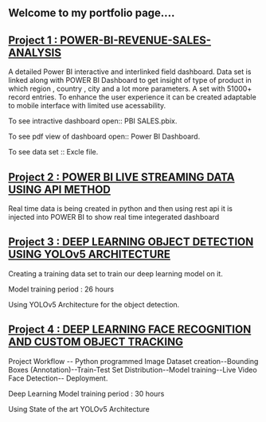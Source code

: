 
## Welcome to my portfolio page....

## [Project 1 : POWER-BI-REVENUE-SALES-ANALYSIS](https://github.com/Deepanshu-Daga/Power-BI-Revenue---Sales---Analysis-)
A detailed Power BI interactive and interlinked field dashboard. Data set is linked along with POWER BI Dashboard to get insight of type of product in which region , country , city and a lot more parameters. A set with 51000+ record entries. To enhance the user experience it can be created adaptable to mobile interface with limited use acessability.

To see intractive dashboard open:: PBI SALES.pbix.

To see pdf view of dashboard open:: Power BI Dashboard.

To see data set :: Excle file.



## [Project 2 : POWER BI LIVE STREAMING DATA USING API METHOD](https://github.com/Deepanshu-Daga/Python-projects-Level-1/tree/main/POWER%20BI%20LIVE%20STREAMING%20DATA%20USING%20API%20METHOD)


Real time data is being created in python and then using rest api it is injected into POWER BI to show real time integerated dashboard




## [Project 3 : DEEP LEARNING OBJECT DETECTION USING YOLOv5 ARCHITECTURE](https://drive.google.com/drive/folders/1my2biX48br28AnN6QWmQipgD1B-arXf_?usp=sharing)


Creating a training data set to train our deep learning model on it.

Model training period : 26 hours

Using YOLOv5 Architecture for the object detection.



## [Project 4 : DEEP LEARNING FACE RECOGNITION AND CUSTOM OBJECT TRACKING](https://drive.google.com/drive/folders/1my2biX48br28AnN6QWmQipgD1B-arXf_?usp=sharing)


Project Workflow -- Python programmed Image Dataset creation--Bounding Boxes (Annotation)--Train-Test Set Distribution--Model training--Live Video Face Detection-- Deployment.

Deep Learning Model training period : 30 hours

Using State of the art YOLOv5 Architecture 

